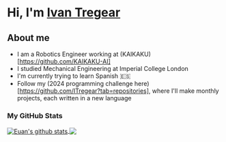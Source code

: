 # Hi, I'm [Ivan Tregear](https://www.linkedin.com/in/ivantregear/)

## About me

* I am a Robotics Engineer working at (KAIKAKU)[https://github.com/KAIKAKU-AI]
* I studied Mechanical Engineering at Imperial College London
* I'm currently trying to learn Spanish :es:
* Follow my (2024 programming challenge here)[https://github.com/ITregear?tab=repositories], where I'll make monthly projects, each written in a new language


### My GitHub Stats

<a href="#my-github-stats">
  <img align="center" src="https://github-readme-stats.vercel.app/api?username=itregear&count_private=true&show_icons=true&include_all_commits=true&theme=material-palenight" alt="Euan's github stats" />
</a>

<a href="#my-github-stats">
  <img align="center" src="https://github-readme-stats.vercel.app/api/top-langs/?username=itregear&layout=compact&theme=material-palenight" />
</a>
